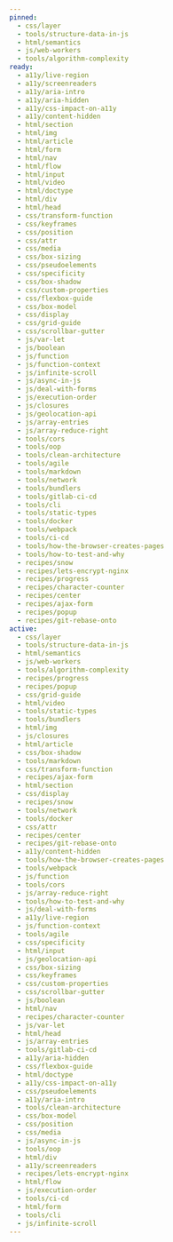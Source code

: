 ```yaml
---
pinned:
  - css/layer
  - tools/structure-data-in-js
  - html/semantics
  - js/web-workers
  - tools/algorithm-complexity
ready:
  - a11y/live-region
  - a11y/screenreaders
  - a11y/aria-intro
  - a11y/aria-hidden
  - a11y/css-impact-on-a11y
  - a11y/content-hidden
  - html/section
  - html/img
  - html/article
  - html/form
  - html/nav
  - html/flow
  - html/input
  - html/video
  - html/doctype
  - html/div
  - html/head
  - css/transform-function
  - css/keyframes
  - css/position
  - css/attr
  - css/media
  - css/box-sizing
  - css/pseudoelements
  - css/specificity
  - css/box-shadow
  - css/custom-properties
  - css/flexbox-guide
  - css/box-model
  - css/display
  - css/grid-guide
  - css/scrollbar-gutter
  - js/var-let
  - js/boolean
  - js/function
  - js/function-context
  - js/infinite-scroll
  - js/async-in-js
  - js/deal-with-forms
  - js/execution-order
  - js/closures
  - js/geolocation-api
  - js/array-entries
  - js/array-reduce-right
  - tools/cors
  - tools/oop
  - tools/clean-architecture
  - tools/agile
  - tools/markdown
  - tools/network
  - tools/bundlers
  - tools/gitlab-ci-cd
  - tools/cli
  - tools/static-types
  - tools/docker
  - tools/webpack
  - tools/ci-cd
  - tools/how-the-browser-creates-pages
  - tools/how-to-test-and-why
  - recipes/snow
  - recipes/lets-encrypt-nginx
  - recipes/progress
  - recipes/character-counter
  - recipes/center
  - recipes/ajax-form
  - recipes/popup
  - recipes/git-rebase-onto
active:
  - css/layer
  - tools/structure-data-in-js
  - html/semantics
  - js/web-workers
  - tools/algorithm-complexity
  - recipes/progress
  - recipes/popup
  - css/grid-guide
  - html/video
  - tools/static-types
  - tools/bundlers
  - html/img
  - js/closures
  - html/article
  - css/box-shadow
  - tools/markdown
  - css/transform-function
  - recipes/ajax-form
  - html/section
  - css/display
  - recipes/snow
  - tools/network
  - tools/docker
  - css/attr
  - recipes/center
  - recipes/git-rebase-onto
  - a11y/content-hidden
  - tools/how-the-browser-creates-pages
  - tools/webpack
  - js/function
  - tools/cors
  - js/array-reduce-right
  - tools/how-to-test-and-why
  - js/deal-with-forms
  - a11y/live-region
  - js/function-context
  - tools/agile
  - css/specificity
  - html/input
  - js/geolocation-api
  - css/box-sizing
  - css/keyframes
  - css/custom-properties
  - css/scrollbar-gutter
  - js/boolean
  - html/nav
  - recipes/character-counter
  - js/var-let
  - html/head
  - js/array-entries
  - tools/gitlab-ci-cd
  - a11y/aria-hidden
  - css/flexbox-guide
  - html/doctype
  - a11y/css-impact-on-a11y
  - css/pseudoelements
  - a11y/aria-intro
  - tools/clean-architecture
  - css/box-model
  - css/position
  - css/media
  - js/async-in-js
  - tools/oop
  - html/div
  - a11y/screenreaders
  - recipes/lets-encrypt-nginx
  - html/flow
  - js/execution-order
  - tools/ci-cd
  - html/form
  - tools/cli
  - js/infinite-scroll
---
```


